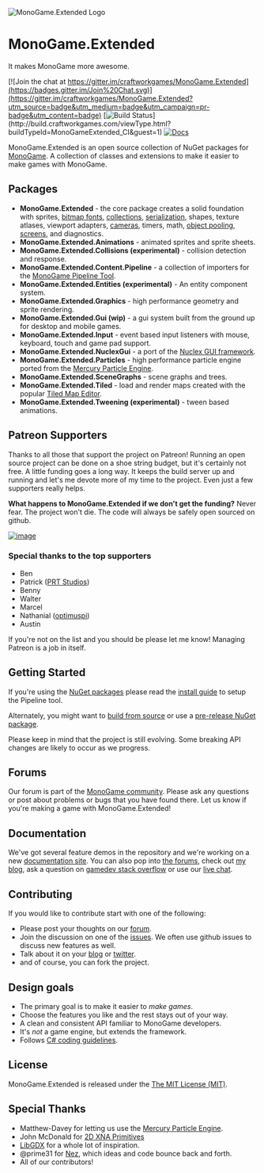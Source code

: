 ![MonoGame.Extended Logo](https://raw.githubusercontent.com/craftworkgames/MonoGame.Extended/master/Logos/logo-banner-800.png)

# MonoGame.Extended
It makes MonoGame more awesome.

[![Join the chat at https://gitter.im/craftworkgames/MonoGame.Extended](https://badges.gitter.im/Join%20Chat.svg)](https://gitter.im/craftworkgames/MonoGame.Extended?utm_source=badge&utm_medium=badge&utm_campaign=pr-badge&utm_content=badge) [![Build Status](http://build.craftworkgames.com/app/rest/builds/buildType:(id:MonoGameExtended_CI)/statusIcon)](http://build.craftworkgames.com/viewType.html?buildTypeId=MonoGameExtended_CI&guest=1) [![Docs](https://img.shields.io/badge/docs-latest-brightgreen.svg?style=flat)](http://craftworkgames.github.io/MonoGame.Extended/)

MonoGame.Extended is an open source collection of NuGet packages for [MonoGame](http://www.monogame.net/). A collection of classes and extensions to make it easier to make games with MonoGame. 

## Packages

 - **MonoGame.Extended** - the core package creates a solid foundation with sprites, [bitmap fonts](http://craftworkgames.github.io/MonoGame.Extended/MonoGame.Extended/BitmapFonts/), [collections](http://craftworkgames.github.io/MonoGame.Extended/MonoGame.Extended/Collections/), [serialization](http://craftworkgames.github.io/MonoGame.Extended/MonoGame.Extended/Serialization/), shapes, texture atlases, viewport adapters, [cameras](http://craftworkgames.github.io/MonoGame.Extended/MonoGame.Extended/Camera2D/), timers, math, [object pooling](http://craftworkgames.github.io/MonoGame.Extended/MonoGame.Extended/Object-Pooling/), [screens](http://craftworkgames.github.io/MonoGame.Extended/MonoGame.Extended/Screens/), and diagnostics.
 - **MonoGame.Extended.Animations** - animated sprites and sprite sheets.
 - **MonoGame.Extended.Collisions (experimental)** - collision detection and response.
 - **MonoGame.Extended.Content.Pipeline** - a collection of importers for the [MonoGame Pipeline Tool](http://www.monogame.net/documentation/?page=Using_The_Pipeline_Tool).
 - **MonoGame.Extended.Entities (experimental)** - An entity component system.
 - **MonoGame.Extended.Graphics** - high performance geometry and sprite rendering.
 - **MonoGame.Extended.Gui (wip)** - a gui system built from the ground up for desktop and mobile games.
 - **MonoGame.Extended.Input** - event based input listeners with mouse, keyboard, touch and game pad support.
 - **MonoGame.Extended.NuclexGui** - a port of the [Nuclex GUI framework](https://nuclexframework.codeplex.com/wikipage?title=Nuclex.UserInterface).
 - **MonoGame.Extended.Particles** - high performance particle engine ported from the [Mercury Particle Engine](matthew-davey.github.io/mercury-particle-engine/).
 - **MonoGame.Extended.SceneGraphs** - scene graphs and trees.
 - **MonoGame.Extended.Tiled** - load and render maps created with the popular [Tiled Map Editor](http://www.mapeditor.org/).
 - **MonoGame.Extended.Tweening (experimental)** - tween based animations.

## Patreon Supporters

Thanks to all those that support the project on Patreon!  Running an open source project can be done on a shoe string budget, but it's certainly not free. A little funding goes a long way. It keeps the build server up and running and let's me devote more of my time to the project. Even just a few supporters really helps.

**What happens to MonoGame.Extended if we don't get the funding?** Never fear. The project won't die. The code will always be safely open sourced on github.

[![image](https://cloud.githubusercontent.com/assets/3201643/17462536/f5608898-5cf3-11e6-8e81-47d6594a8d9c.png)](https://www.patreon.com/craftworkgames)

### Special thanks to the top supporters

 - Ben 
 - Patrick ([PRT Studios](http://prt-studios.com/))
 - Benny
 - Walter
 - Marcel
 - Nathanial ([optimuspi](http://www.optimuspi.com/))
 - Austin

If you're not on the list and you should be please let me know! Managing Patreon is a job in itself.

## Getting Started

If you're using the [NuGet packages](https://www.nuget.org/packages?q=monogame.extended) please read the [install guide](http://craftworkgames.github.io/MonoGame.Extended/installation/) to setup the Pipeline tool.

Alternately, you might want to [build from source](http://craftworkgames.github.io/MonoGame.Extended/Building-from-Source/) or use a [pre-release NuGet package](http://craftworkgames.github.io/MonoGame.Extended/NuGet-Pre-Release/).

Please keep in mind that the project is still evolving. Some breaking API changes are likely to occur as we progress.

## Forums

Our forum is part of the [MonoGame community](http://community.monogame.net/category/extended). Please ask any questions or post about problems or bugs that you have found there. Let us know if you're making a game with MonoGame.Extended!

## Documentation

We've got several feature demos in the repository and we're working on a new [documentation site](http://craftworkgames.github.io/MonoGame.Extended/). You can also pop into [the forums](http://community.monogame.net/c/extended), check out [my blog](http://dylanwilson.net/), ask a question on [gamedev stack overflow](http://gamedev.stackexchange.com/questions/tagged/monogame-extended) or use our [live chat](https://gitter.im/craftworkgames/MonoGame.Extended).

## Contributing

If you would like to contribute start with one of the following:

 - Please post your thoughts on our [forum](http://community.monogame.net/category/extended).
 - Join the discussion on one of the [issues](https://github.com/craftworkgames/MonoGame.Extended/issues). We often use github issues to discuss new features as well.
 - Talk about it on your [blog](http://dylanwilson.net/) or [twitter](https://twitter.com/craftworkgames).
 - and of course, you can fork the project.
 
## Design goals
 - The primary goal is to make it easier to *make games*.
 - Choose the features you like and the rest stays out of your way.
 - A clean and consistent API familiar to MonoGame developers.
 - It's *not* a game engine, but extends the framework.
 - Follows [C# coding guidelines](https://msdn.microsoft.com/en-us/library/ms229002(v=vs.110).aspx).

## License

MonoGame.Extended is released under the [The MIT License (MIT)](https://github.com/craftworkgames/MonoGame.Extended/blob/master/LICENSE).
 
## Special Thanks

 - Matthew-Davey for letting us use the [Mercury Particle Engine](https://github.com/Matthew-Davey/mercury-particle-engine).
 - John McDonald for [2D XNA Primitives](https://bitbucket.org/C3/2d-xna-primitives/wiki/Home)
 - [LibGDX](https://libgdx.badlogicgames.com) for a whole lot of inspiration.
 - @prime31 for [Nez](https://github.com/prime31/Nez), which ideas and code bounce back and forth.
 - All of our contributors!
